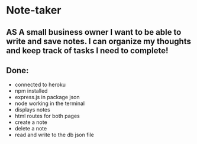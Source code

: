 # Note-taker

## AS A small business owner I want to be able to write and save notes. I can organize my thoughts and keep track of tasks I need to complete!

## Done:
+ connected to heroku
+ npm installed
+ express.js in package json
+ node working in the terminal
+ displays notes
+ html routes for both pages
+ create a note
+ delete a note
+ read and write to the db json file